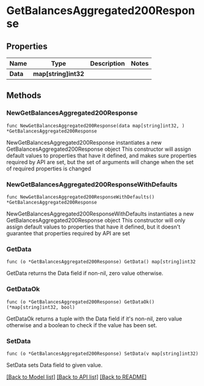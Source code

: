 # GetBalancesAggregated200Response

## Properties

Name | Type | Description | Notes
------------ | ------------- | ------------- | -------------
**Data** | **map[string]int32** |  | 

## Methods

### NewGetBalancesAggregated200Response

`func NewGetBalancesAggregated200Response(data map[string]int32, ) *GetBalancesAggregated200Response`

NewGetBalancesAggregated200Response instantiates a new GetBalancesAggregated200Response object
This constructor will assign default values to properties that have it defined,
and makes sure properties required by API are set, but the set of arguments
will change when the set of required properties is changed

### NewGetBalancesAggregated200ResponseWithDefaults

`func NewGetBalancesAggregated200ResponseWithDefaults() *GetBalancesAggregated200Response`

NewGetBalancesAggregated200ResponseWithDefaults instantiates a new GetBalancesAggregated200Response object
This constructor will only assign default values to properties that have it defined,
but it doesn't guarantee that properties required by API are set

### GetData

`func (o *GetBalancesAggregated200Response) GetData() map[string]int32`

GetData returns the Data field if non-nil, zero value otherwise.

### GetDataOk

`func (o *GetBalancesAggregated200Response) GetDataOk() (*map[string]int32, bool)`

GetDataOk returns a tuple with the Data field if it's non-nil, zero value otherwise
and a boolean to check if the value has been set.

### SetData

`func (o *GetBalancesAggregated200Response) SetData(v map[string]int32)`

SetData sets Data field to given value.



[[Back to Model list]](../README.md#documentation-for-models) [[Back to API list]](../README.md#documentation-for-api-endpoints) [[Back to README]](../README.md)


